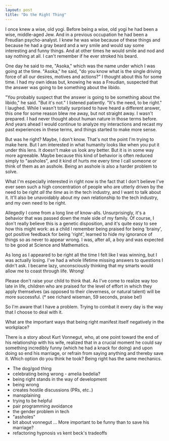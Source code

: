```yaml
---
layout: post
title: "Do the Right Thing"
---
```


I once knew a wise, old yogi. Before being a wise, old yogi he had
been a wise, middle-aged Jew. And in a previous occupation he had been
a Freudian psycho-analyst. I knew he was wise because of these things
and because he had a gray beard and a wry smile and would say some
interesting and funny things. And at other times he would smile and
nod and say nothing at all. I can't remember if he ever stroked his
beard.

One day he said to me, "Asoka," which was the name under which I was
going at the time. "Asoka," he said, "do you know what is the single
driving force of all our desires, motives and actions?" I thought
about this for some time. I had my own ideas but, knowing he was a
Freudian, suspected that the answer was going to be something about
the libido.

"You probably suspect that the answer is going to be something about
the libido," he said. "But it's not." I listened patiently. "It's the
need, to be right." I laughed. While I wasn't totally surprised to
have heard a different answer, this one for some reason blew me away,
but not straight away. I wasn't prepared. I had never thought about
human nature in those terms before. And years ahead I would continue
to analyze my interactions and recast my past experiences in these
terms, and things started to make more sense.

But was he right? Maybe, I don't know. That's not the point I'm trying
to make here. But I am interested in what humanity looks like when you
put it under this lens. It doesn't make us look any better. But it is
in some way more agreeable. Maybe because this kind of behavior is
often reduced simply to "assholes", and it kind of hurts me every time
I call someone or think of them as an asshole. Being an asshole is
also a harder problem to solve.

What I'm especially interested in right now is the fact that I don't
believe I've ever seen such a high concentration of people who are
utterly driven by the need to be right _all the time_ as in the tech
industry, and I want to talk about it. It'll also be unavoidably about
my own relationship to the tech industry, and my own need to be right.

Allegedly I come from a long line of know-alls. Unsurprisingly, it's a
behavior that was passed down the male side of my family. Of course, I
don't really believe this is a genetic disposition, and it's quite
easy to see how this might work: as a child I remember being praised
for being 'brainy', got positive feedback for being 'right', learned
to hide my ignorance of things so as never to appear wrong. I was,
after all, a boy and was expected to be good at Science and
Mathematics.

As long as I appeared to be right all the time I felt like I was
winning, but I was actually losing. I've had a whole lifetime missing
answers to questions I didn't ask. I became lazy, unconsciously
thinking that my smarts would allow me to coast through life. Wrong!

Please don't raise your child to think that. As I've come to realize
way too late in life, children who are praised for the level of effort
in which they apply themselves (as opposed to their cleverness, or
natural talent) will be more successful. (* see richard wiseman, 59
seconds, praise be!)

So I'm aware that I have a problem. Trying to combat it every day is
the way that I choose to deal with it.

What are the important ways that being right manifest itself
negatively in the workplace?

There is a story about Kurt Vonnegut, who, at one point toward the end
of his relationship with his wife, realized that in a crucial moment
he could say something incredibly funny (which he had a knack for
doing) and upon doing so end his marriage, or refrain from saying
anything and thereby save it. Which option do you think he took? Being
right has the same mechanics.

* The dog/god thing
* celebrating being wrong - amelia bedelia?
* being right stands in the way of development
* being wrong
* creates hostile discussions (PRs, etc..)
* mansplaining
* trying to be helpful
* pair programming avoidance
* the gender problem in tech
* "assholes"
* bit about vonnegut ... More important to be funny than to save his marriage?
* refactoring hypnosis vs kent beck's tradeoffs
